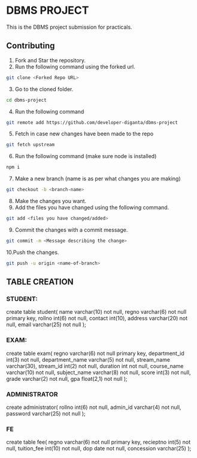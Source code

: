 # DBMS PROJECT

This is the DBMS project submission for practicals.

## Contributing

1. Fork and Star the repository.
2. Run the following command using the forked url.
```bash
git clone <Forked Repo URL>
```
3. Go to the cloned folder.
```bash
cd dbms-project
```
4. Run the following command
```bash
git remote add https://github.com/developer-diganta/dbms-project
```
5.  Fetch in case new changes have been made to the repo
```bash
git fetch upstream
```
6. Run the following command (make sure node is installed)
```bash
npm i
```
7. Make a new branch (name is as per what changes you are making)
```bash
git checkout -b <branch-name>
```
8. Make the changes you want.
7. Add the files you have changed using the following command.
```bash
git add <files you have changed/added>
```
9. Commit the changes with a commit message.
```bash
git commit -m <Message describing the change>
```
10.Push the changes.
```bash
git push -u origin <name-of-branch>
```

## TABLE CREATION

### STUDENT:

create table student(
name varchar(10) not null,
regno varchar(6) not null primary key,
rollno int(6) not null,
contact int(10),
address varchar(20) not null,
email varchar(25) not null
);

### EXAM:

create table exam(
regno varchar(6) not null primary key,
department_id int(3) not null,
department_name varchar(5) not null,
stream_name varchar(30),
stream_id int(2) not null,
duration int not null,
course_name varchar(10) not null,
subject_name varchar(8) not null,
score int(3) not null,
grade varchar(2) not null,
gpa float(2,1) not null
);

### ADMINISTRATOR
create administrator(
rollno int(6) not null,
admin_id varchar(4) not null,
password varchar(25) not null
);


### FE
create table fee(
regno varchar(6) not null primary key,
recieptno int(5) not null,
tuition_fee int(10) not null,
dop date not null,
concession varchar(25) 
);